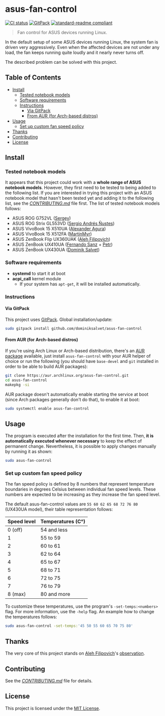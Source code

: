 # asus-fan-control

[![CI status](https://github.com/dominiksalvet/asus-fan-control/workflows/CI/badge.svg)](https://github.com/dominiksalvet/asus-fan-control/commits)
[![GitPack](https://img.shields.io/badge/-GitPack-571997)](https://github.com/dominiksalvet/gitpack)
[![standard-readme compliant](https://img.shields.io/badge/readme_style-standard-brightgreen.svg)](https://github.com/RichardLitt/standard-readme)

> Fan control for ASUS devices running Linux.

In the default setup of some ASUS devices running Linux, the system fan is driven very aggressively. Even when the affected devices are not under any load, the fan keeps running quite loudly and it nearly never turns off.

The described problem can be solved with this project.

## Table of Contents

* [Install](#install)
  * [Tested notebook models](#tested-notebook-models)
  * [Software requirements](#software-requirements)
  * [Instructions](#instructions)
    * [Via GitPack](#via-gitpack)
    * [From AUR (for Arch-based distros)](#from-aur-for-arch-based-distros)
* [Usage](#usage)
  * [Set up custom fan speed policy](#set-up-custom-fan-speed-policy)
* [Thanks](#thanks)
* [Contributing](#contributing)
* [License](#license)

## Install

### Tested notebook models

It appears that this project could work with a **whole range of ASUS notebook models**. However, they first need to be tested to being added to the following list. If you are interested in trying this project with an ASUS notebook model that hasn't been tested yet and adding it to the following list, see the [*CONTRIBUTING.md*](CONTRIBUTING.md) file first. The list of tested notebook models follows:

* ASUS ROG G752VL ([Sergey](https://github.com/icegood))
* ASUS ROG Strix GL553VD ([Sergio Andrés Ñustes](https://gitlab.com/infinito84))
* ASUS VivoBook 15 X510UA ([Alexander Agura](https://github.com/agura-lex))
* ASUS VivoBook 15 X512FA ([MartinMyr](https://github.com/MartinMyr))
* ASUS ZenBook Flip UX360UAK ([Aleh Filipovich](https://github.com/afilipovich))
* ASUS ZenBook UX410UA ([Fernando Sanz](https://github.com/fsanzdev) + [Petr](https://github.com/xtelcz))
* ASUS ZenBook UX430UA ([Dominik Salvet](https://github.com/dominiksalvet))

### Software requirements

* **systemd** to start it at boot
* **acpi_call** kernel module
  * If your system has `apt-get`, it will be installed automatically.

### Instructions

#### Via GitPack

This project uses [GitPack](https://github.com/dominiksalvet/gitpack). Global installation/update:

```sh
sudo gitpack install github.com/dominiksalvet/asus-fan-control
```

#### From AUR (for Arch-based distros)

If you're using Arch Linux or Arch-based distribution, there's an [AUR package](https://aur.archlinux.org/packages/asus-fan-control) available, just install `asus-fan-control` with your AUR helper of choice or run the following (you should have `base-devel` and `git` installed in order to be able to build AUR packages):

```sh
git clone https://aur.archlinux.org/asus-fan-control.git
cd asus-fan-control
makepkg -si
```

AUR package doesn't automatically enable starting the service at boot (since Arch packages generally don't do that), to enable it at boot:

```sh
sudo systemctl enable asus-fan-control
```

## Usage

The program is executed after the installation for the first time. Then, **it is automatically executed whenever necessary** to keep the effect of permanent change. Nevertheless, it is possible to apply changes manually by running it as shown:

```sh
sudo asus-fan-control
```

### Set up custom fan speed policy

The fan speed policy is defined by 8 numbers that represent temperature boundaries in degrees Celsius between individual fan speed levels. These numbers are expected to be increasing as they increase the fan speed level.

The default asus-fan-control values are `55 60 62 65 68 72 76 80` (UX430UA model), their table representation follows:

| Speed level   | Temperatures (C°) |
| ------------- | ----------------- |
| 0 (off)       | 54 and less       |
| 1             | 55 to 59          |
| 2             | 60 to 61          |
| 3             | 62 to 64          |
| 4             | 65 to 67          |
| 5             | 68 to 71          |
| 6             | 72 to 75          |
| 7             | 76 to 79          |
| 8 (max)       | 80 and more       |

To customize these temperatures, use the program's `-set-temps:<numbers>` flag. For more information, use the `-help` flag. An example how to change the temperatures follows:

```sh
sudo asus-fan-control -set-temps:'45 50 55 60 65 70 75 80'
```

## Thanks

The very core of this project stands on [Aleh Filipovich](https://github.com/afilipovich)'s [observation](https://github.com/daringer/asus-fan/issues/44#issuecomment-307589414).

## Contributing

See the [*CONTRIBUTING.md*](CONTRIBUTING.md) file for details.

## License

This project is licensed under the [MIT License](LICENSE).
